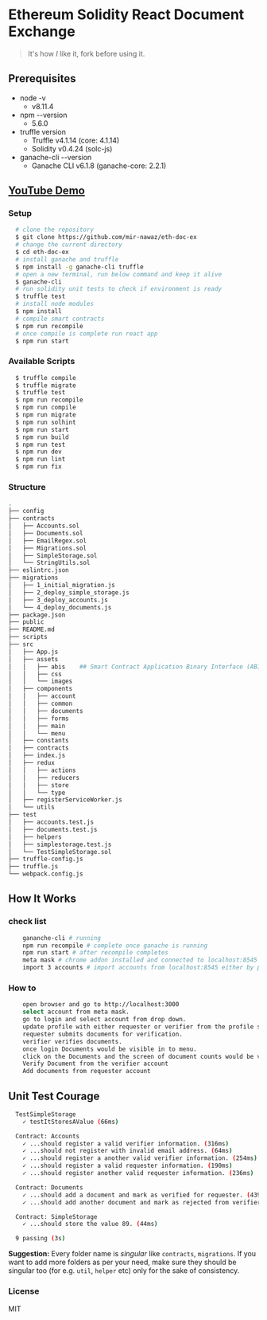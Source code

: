 # Ethereum Solidity React Document Exchange
> It's how _I_ like it, fork before using it.

## Prerequisites

- node -v 
    - v8.11.4
- npm --version 
    - 5.6.0   
- truffle version  
    - Truffle v4.1.14 (core: 4.1.14)
    - Solidity v0.4.24 (solc-js)
- ganache-cli --version
    - Ganache CLI v6.1.8 (ganache-core: 2.2.1)    

## [YouTube Demo](https://www.youtube.com/watch?v=1BK2JJzfpXE)

### Setup
```bash
  # clone the repository
  $ git clone https://github.com/mir-nawaz/eth-doc-ex
  # change the current directory
  $ cd eth-doc-ex
  # install ganache and truffle
  $ npm install -g ganache-cli truffle
  # open a new terminal, run below command and keep it alive
  $ ganache-cli
  # run solidity unit tests to check if environment is ready
  $ truffle test
  # install node modules
  $ npm install
  # compile smart contracts
  $ npm run recompile
  # once compile is complete run react app
  $ npm run start
```

### Available Scripts
```bash
  $ truffle compile
  $ truffle migrate
  $ truffle test
  $ npm run recompile
  $ npm run compile
  $ npm run migrate
  $ npm run solhint
  $ npm run start
  $ npm run build
  $ npm run test
  $ npm run dev
  $ npm run lint
  $ npm run fix
```

### Structure
```bash
.
├── config
├── contracts
│   ├── Accounts.sol
│   ├── Documents.sol
│   ├── EmailRegex.sol
│   ├── Migrations.sol
│   ├── SimpleStorage.sol
│   └── StringUtils.sol
├── eslintrc.json
├── migrations
│   ├── 1_initial_migration.js
│   ├── 2_deploy_simple_storage.js
│   ├── 3_deploy_accounts.js
│   └── 4_deploy_documents.js
├── package.json
├── public
├── README.md
├── scripts
├── src
│   ├── App.js
│   ├── assets
│   │   ├── abis    ## Smart Contract Application Binary Interface (ABI) Folder
│   │   ├── css
│   │   └── images
│   ├── components
│   │   ├── account
│   │   ├── common
│   │   ├── documents
│   │   ├── forms
│   │   ├── main
│   │   └── menu
│   ├── constants
│   ├── contracts
│   ├── index.js
│   ├── redux
│   │   ├── actions
│   │   ├── reducers
│   │   ├── store
│   │   └── type
│   ├── registerServiceWorker.js
│   └── utils
├── test
│   ├── accounts.test.js
│   ├── documents.test.js
│   ├── helpers
│   ├── simplestorage.test.js
│   └── TestSimpleStorage.sol
├── truffle-config.js
├── truffle.js
└── webpack.config.js
```

## How It Works
### check list
```bash
    gananche-cli # running
    npm run recompile # complete once ganache is running
    npm run start # after recompile completes
    meta mask # chrome addon installed and connected to localhost:8545
    import 3 accounts # import accounts from localhost:8545 either by private key or json file
```
### How to
```bash
    open browser and go to http://localhost:3000
    select account from meta mask.
    go to login and select account from drop down.
    update profile with either requester or verifier from the profile screen in the drop down menu of top right.
    requester submits documents for verification.
    verifier verifies documents.
    once login Documents would be visible in to menu.
    click on the Documents and the screen of document counts would be visible.
    Verify Document from the verifier account
    Add documents from requester account
```

## Unit Test Courage
```bash
  TestSimpleStorage
    ✓ testItStoresAValue (66ms)

  Contract: Accounts
    ✓ ...should register a valid verifier information. (316ms)
    ✓ ...should not register with invalid email address. (64ms)
    ✓ ...should register a another valid verifier information. (254ms)
    ✓ ...should register a valid requester information. (190ms)
    ✓ ...should register another valid requester information. (236ms)

  Contract: Documents
    ✓ ...should add a document and mark as verified for requester. (439ms)
    ✓ ...should add another document and mark as rejected from verifier. (444ms)

  Contract: SimpleStorage
    ✓ ...should store the value 89. (44ms)

  9 passing (3s)
```

**Suggestion:** Every folder name is _singular_ like `contracts`, `migrations`. If you want to add more folders as per your need, make sure they should be singular too (for e.g. `util`, `helper` etc) only for the sake of consistency.

### License
MIT